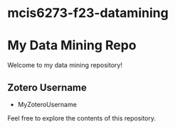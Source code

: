 # mcis6273-f23-datamining
# My Data Mining Repo

Welcome to my data mining repository!

## Zotero Username
- MyZoteroUsername

Feel free to explore the contents of this repository.
